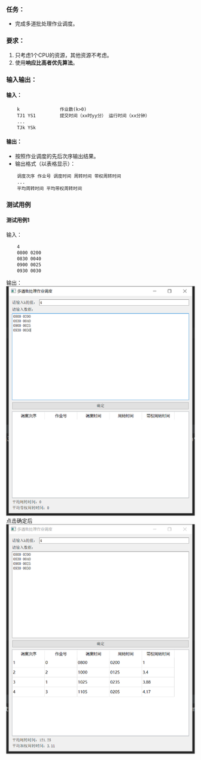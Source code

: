 ### 任务：
* 完成多道批处理作业调度。

### 要求：
1. 只考虑1个CPU的资源，其他资源不考虑。
2. 使用**响应比高者优先算法**。

### 输入输出：
#### 输入：
```
    k               作业数(k>0)
    TJ1 YS1         提交时间（xx时yy分） 运行时间（xx分钟）
    ...
    TJk YSk
```
#### 输出：
* 按照作业调度的先后次序输出结果。
* 输出格式（以表格显示）： 
```
    调度次序 作业号 调度时间 周转时间 带权周转时间
    ...
    平均周转时间 平均带权周转时间
```
### 测试用例
#### 测试用例1
输入：
```
    4
    0800 0200
    0830 0040
    0900 0025
    0930 0030
```
输出：
![](1.png)
点击确定后
![](2.png)
